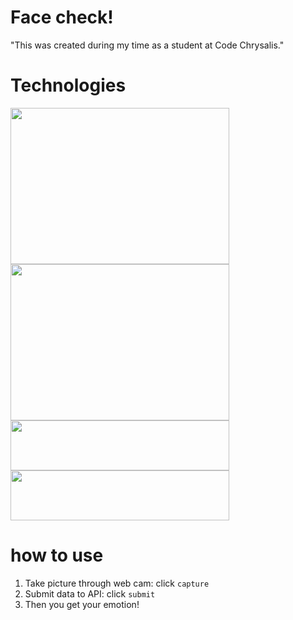 # Face check!
"This was created during my time as a student at Code Chrysalis."

# Technologies
<img src="https://user-images.githubusercontent.com/44974307/62862907-3f5c1000-bd42-11e9-802a-6ed908a3b5a3.png" width="350px" height="250px"/><img src="https://user-images.githubusercontent.com/44974307/62862925-4e42c280-bd42-11e9-9bfb-ff71afa000ed.png" width="350px" height="250px"/>
<img src="https://user-images.githubusercontent.com/44974307/62986597-4e90aa00-be77-11e9-8322-397df9a9add0.png" width="350px" height="80px"/> <img src="https://user-images.githubusercontent.com/44974307/62986636-71bb5980-be77-11e9-8467-c3187e137b1c.png" width="350px" height="80px"/>

# how to use
1. Take picture through web cam: click ```capture``` 
2. Submit data to API: click ```submit``` 
3. Then you get your emotion! 
